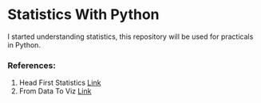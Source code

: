 # Statistics With Python
I started understanding statistics, this repository will be used for practicals in Python.

### References:
1. Head First Statistics [Link](https://www.oreilly.com/library/view/head-first-statistics/9780596527587/)
2. From Data To Viz [Link](https://www.data-to-viz.com/poster.html)
